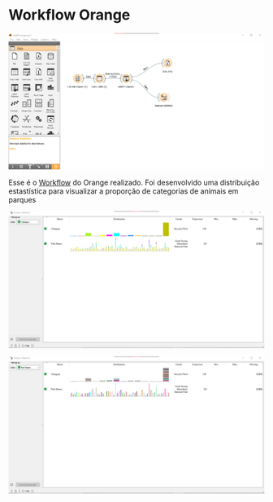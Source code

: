 # Workflow Orange

![GitHUB Logo](https://github.com/heigon77/MC536_heigon/blob/master/Lab03/images/Workflow.png) 

Esse é o [Workflow](https://github.com/heigon77/MC536_heigon/blob/master/Lab03/orange/Lab03Orange) do Orange realizado.
Foi desenvolvido uma distribuição estastística para visualizar a proporção de categorias de animais em parques

![GitHUB Logo](https://github.com/heigon77/MC536_heigon/blob/master/Lab03/images/category.png) 

![GitHUB Logo](https://github.com/heigon77/MC536_heigon/blob/master/Lab03/images/parkname.png) 
